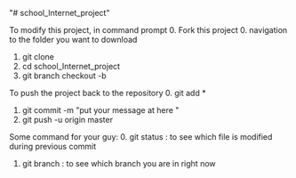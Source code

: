"# school_Internet_project" 

To modify this project, in command prompt
0. Fork this project
0. navigation to the folder you want to download
1. git clone <the link>
2. cd school_Internet_project
3. git branch checkout -b <your-name>


To push the project back to the repository
0. git add *
1. git commit -m "put your message at here <your name>"
2. git push -u origin master


Some command for your guy:
0. git status : to see which file is modified during previous commit
1. git branch : to see which branch you are in right now